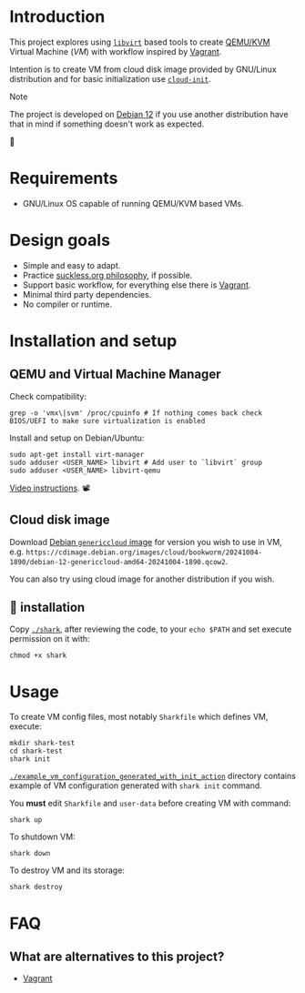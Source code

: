 # Introduction

This project explores using [`libvirt`](https://libvirt.org/) based tools to create [QEMU/KVM](https://www.youtube.com/watch?v=BgZHbCDFODk) Virtual Machine (*VM*) with workflow inspired by [Vagrant](https://en.wikipedia.org/wiki/Vagrant_(software)).

Intention is to create VM from cloud disk image provided by GNU/Linux distribution and for basic initialization use [`cloud-init`](https://cloudinit.readthedocs.io/en/latest/).

> [!NOTE]
> The project is developed on [Debian 12](https://www.debian.org/) if you use another distribution have that in mind if something doesn't work as expected.

🦈

# Requirements

- GNU/Linux OS capable of running QEMU/KVM based VMs.

# Design goals

- Simple and easy to adapt.
- Practice [suckless.org philosophy](https://suckless.org/philosophy/), if possible.
- Support basic workflow, for everything else there is [Vagrant](https://en.wikipedia.org/wiki/Vagrant_(software)).
- Minimal third party dependencies.
- No compiler or runtime.

# Installation and setup

## QEMU and Virtual Machine Manager

Check compatibility:

    grep -o 'vmx\|svm' /proc/cpuinfo # If nothing comes back check BIOS/UEFI to make sure virtualization is enabled

Install and setup on Debian/Ubuntu:

    sudo apt-get install virt-manager
    sudo adduser <USER_NAME> libvirt # Add user to `libvirt` group
    sudo adduser <USER_NAME> libvirt-qemu

[Video instructions](https://www.youtube.com/watch?v=ozYKkaVK0_A). 📽️

## Cloud disk image

Download [Debian `genericcloud` image](https://cdimage.debian.org/images/cloud/) for version you wish to use in VM, e.g. `https://cdimage.debian.org/images/cloud/bookworm/20241004-1890/debian-12-genericcloud-amd64-20241004-1890.qcow2`.

You can also try using cloud image for another distribution if you wish.

## 🦈 installation

Copy [`./shark`](shark), after reviewing the code, to your `echo $PATH` and set execute permission on it with:

    chmod +x shark

# Usage

To create VM config files, most notably `Sharkfile` which defines VM, execute:

    mkdir shark-test
    cd shark-test
    shark init

[`./example_vm_configuration_generated_with_init_action`](example_vm_configuration_generated_with_init_action) directory contains example of VM configuration generated with `shark init` command.

You **must** edit `Sharkfile` and `user-data` before creating VM with command:

    shark up

To shutdown VM:

    shark down

To destroy VM and its storage:

    shark destroy

# FAQ

## What are alternatives to this project?

- [Vagrant](https://en.wikipedia.org/wiki/Vagrant_(software))
